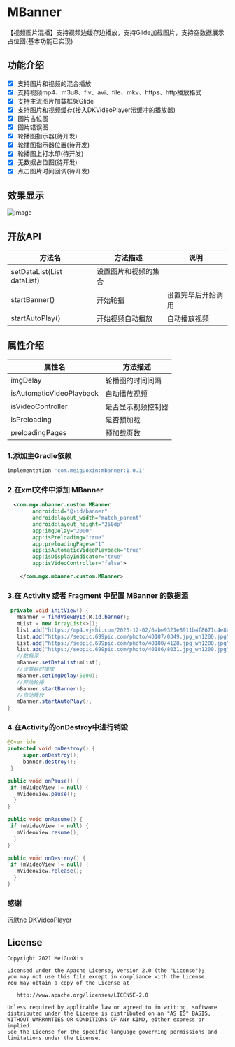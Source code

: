 # MBanner
【视频图片混播】支持视频边缓存边播放，支持Glide加载图片，支持空数据展示占位图(基本功能已实现)

## 功能介绍
- [x] 支持图片和视频的混合播放
- [x] 支持视频mp4、m3u8、flv、avi、file、mkv、https、http播放格式
- [x] 支持主流图片加载框架Glide
- [x] 支持图片和视频缓存(接入DKVideoPlayer带缓冲的播放器)
- [x] 图片占位图
- [x] 图片错误图
- [x] 轮播图指示器(待开发)
- [x] 轮播图指示器位置(待开发)
- [x] 轮播图上打水印(待开发) 
- [x] 无数据占位图(待开发) 
- [x] 点击图片时间回调(待开发) 

## 效果显示
![image](https://github.com/MeiGuoXin/MBanner/blob/master/app/src/main/java/com/mgx/mbanner/sample/image/1585732787919.gif)

## 开放API
方法名  | 方法描述  | 说明
 ---- | ----- | ------  
 setDataList(List<String> dataList)  |设置图片和视频的集合
 startBanner()  | 开始轮播 | 设置完毕后开始调用
 startAutoPlay() | 开始视频自动播放 | 自动播放视频
  
## 属性介绍 
|  属性名   | 方法描述  |
|  ----  | ----  |
| imgDelay  | 轮播图的时间间隔 |
| isAutomaticVideoPlayback  | 自动播放视频 |
| isVideoController  | 是否显示视频控制器 |
| isPreloading  | 是否预加载 |
| preloadingPages | 预加载页数 |

### 1.添加主Gradle依赖
```groovy
implementation 'com.meiguoxin:mbanner:1.0.1'
```
### 2.在xml文件中添加 MBanner
```xml
  <com.mgx.mbanner.custom.MBanner
        android:id="@+id/banner"
        android:layout_width="match_parent"
        android:layout_height="260dp"
        app:imgDelay="2000"
		app:isPreloading="true"
		app:preloadingPages="1"
        app:isAutomaticVideoPlayback="true"
        app:isDisplayIndicator="true"
        app:isVideoController="false">
       
    </com.mgx.mbanner.custom.MBanner>
```
### 3.在 Activity 或者 Fragment 中配置 MBanner 的数据源
```java
 private void initView() {
   mBanner = findViewById(R.id.banner);
   mList = new ArrayList<>();
   list.add("https://mp4.vjshi.com/2020-12-02/6abe9321e8911b4f8671c4e8e2ad2d05.mp4");
   list.add("https://seopic.699pic.com/photo/40187/0349.jpg_wh1200.jpg");
   list.add("https://seopic.699pic.com/photo/40180/4128.jpg_wh1200.jpg");
   list.add("https://seopic.699pic.com/photo/40186/8031.jpg_wh1200.jpg");
   //数据源
   mBanner.setDataList(mList);
   //设置延时播放
   mBanner.setImgDelay(5000);
   //开始轮播
   mBanner.startBanner();
   //自动播放
   mBanner.startAutoPlay();
}
```
### 4.在Activity的onDestroy中进行销毁

```java 
@Override
protected void onDestroy() {
     super.onDestroy();
     banner.destroy();
 }
```

```java 
public void onPause() {
 if (mVideoView != null) {
   mVideoView.pause();
  }
}
```

```java 
public void onResume() {
 if (mVideoView != null) {
   mVideoView.resume();
  }
}
```

```java 
public void onDestroy() {
 if (mVideoView != null) {
   mVideoView.release();
  }
}
```
### 感谢
[沉默ne](https://blog.csdn.net/a598068693/article/details/80341099)
[DKVideoPlayer](https://github.com/dueeeke/DKVideoPlayer)
## License

	Copyright 2021 MeiGuoXin

    Licensed under the Apache License, Version 2.0 (the "License");
    you may not use this file except in compliance with the License.
    You may obtain a copy of the License at

       http://www.apache.org/licenses/LICENSE-2.0

    Unless required by applicable law or agreed to in writing, software
    distributed under the License is distributed on an "AS IS" BASIS,
    WITHOUT WARRANTIES OR CONDITIONS OF ANY KIND, either express or implied.
    See the License for the specific language governing permissions and
    limitations under the License.